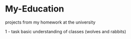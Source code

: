 # My-Education
projects from my homework at the university

1 - task basic understanding of classes (wolves and rabbits)
